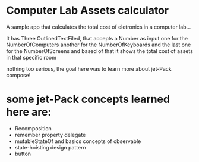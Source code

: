 # Computer Lab Assets calculator
 A sample app that calculates the total cost of eletronics in a computer lab...

 It has Three OutlinedTextFiled, that accepts a Number as input
 one for the NumberOfComputers
 another for the NumberOfKeyboards
 and the last one for the NumberOfScreens
 and based of that it shows the total cost of assets in that specific room

 nothing too serious, the goal here was to learn more about jet-Pack compose!
 # some jet-Pack concepts learned here are:

 - Recomposition
 - remember property delegate
 - mutableStateOf and basics concepts of observable
 - state-hoisting design pattern
 - button 
 
